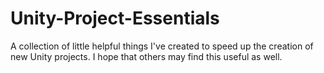 # Unity-Project-Essentials
A collection of little helpful things I've created to speed up the creation of new Unity projects. I hope that others may find this useful as well.
